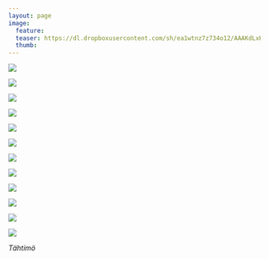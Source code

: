 ```yaml
---
layout: page
image:
  feature:
  teaser: https://dl.dropboxusercontent.com/sh/ea1wtnz7z734o12/AAAKdLxHJi9IRG3FPpNfvFm1a/luontokuvat/kes%C3%A4/4/DS21583-245px.jpg
  thumb:
---
```


[![](https://dl.dropboxusercontent.com/sh/ea1wtnz7z734o12/AABeXKX8g-9mJI1OpuqblG2Sa/luontokuvat/kes%C3%A4/4/DS21651-800px.jpg)](https://dl.dropboxusercontent.com/sh/ea1wtnz7z734o12/AADCcyB8-WtYj2mzwJ7MKENNa/luontokuvat/kes%C3%A4/4/DS21651.jpg)

[![](https://dl.dropboxusercontent.com/sh/ea1wtnz7z734o12/AADkg5e3ufci9-wkIXNb-Hk8a/luontokuvat/kes%C3%A4/4/DS21653-800px.jpg)](https://dl.dropboxusercontent.com/sh/ea1wtnz7z734o12/AAAonPfe7PAF9JgZdvTV3p8ma/luontokuvat/kes%C3%A4/4/DS21653.jpg)

[![](https://dl.dropboxusercontent.com/sh/ea1wtnz7z734o12/AAAlJO7ZWrQ8ZNw130kpmyIqa/luontokuvat/kes%C3%A4/4/DS21660-800px.jpg)](https://dl.dropboxusercontent.com/sh/ea1wtnz7z734o12/AACuS8-nRkAmY9ODjNPD-8_ea/luontokuvat/kes%C3%A4/4/DS21660.jpg)

[![](https://dl.dropboxusercontent.com/sh/ea1wtnz7z734o12/AABO4fJh8ijfZFFblUurcG1wa/luontokuvat/kes%C3%A4/4/DS21683-800px.jpg)](https://dl.dropboxusercontent.com/sh/ea1wtnz7z734o12/AAA0qqllSAfxCeeZ6NeppnZSa/luontokuvat/kes%C3%A4/4/DS21683.jpg)

[![](https://dl.dropboxusercontent.com/sh/ea1wtnz7z734o12/AACpd3liVDfGnONQz8ja7nERa/luontokuvat/kes%C3%A4/4/DS21685-800px.jpg)](https://dl.dropboxusercontent.com/sh/ea1wtnz7z734o12/AABywmrIwS5uUeBr2NdW_1lga/luontokuvat/kes%C3%A4/4/DS21685.jpg)

[![](https://dl.dropboxusercontent.com/sh/ea1wtnz7z734o12/AAA0cvags5D3fyy2G62ITg1va/luontokuvat/kes%C3%A4/4/DS21583-800px.jpg)](https://dl.dropboxusercontent.com/sh/ea1wtnz7z734o12/AAArHqNJ3EqPAjr8yiMAn1ifa/luontokuvat/kes%C3%A4/4/DS21583.jpg)

[![](https://dl.dropboxusercontent.com/sh/ea1wtnz7z734o12/AAAeShsmCiWxU276FIn1XEA4a/luontokuvat/kes%C3%A4/4/DS21592-800px.jpg)](https://dl.dropboxusercontent.com/sh/ea1wtnz7z734o12/AAD-gJyVHthlCNIRI3AHztC_a/luontokuvat/kes%C3%A4/4/DS21592.jpg)

[![](https://dl.dropboxusercontent.com/sh/ea1wtnz7z734o12/AADDNsOYDK97Eb54fVxu-0HVa/luontokuvat/kes%C3%A4/4/DS21587-800px.jpg)](https://dl.dropboxusercontent.com/sh/ea1wtnz7z734o12/AADBbgSlMwk5QxMpJ4i99CKQa/luontokuvat/kes%C3%A4/4/DS21587.jpg)

[![](https://dl.dropboxusercontent.com/sh/ea1wtnz7z734o12/AAD61P4OZT4a1q-cq39RtJufa/luontokuvat/kes%C3%A4/4/DS21600-800px.jpg)](https://dl.dropboxusercontent.com/sh/ea1wtnz7z734o12/AACNYEN1G0zniK-VT6AgbA2ba/luontokuvat/kes%C3%A4/4/DS21600.jpg)

[![](https://dl.dropboxusercontent.com/sh/ea1wtnz7z734o12/AAAEwsPtivKYoxJJMbCPY2HIa/luontokuvat/kes%C3%A4/4/DS21590-800px.jpg)](https://dl.dropboxusercontent.com/sh/ea1wtnz7z734o12/AACYEGkeQ18EM8rcsxCd5WVqa/luontokuvat/kes%C3%A4/4/DS21590.jpg)

[![](https://dl.dropboxusercontent.com/sh/ea1wtnz7z734o12/AAD6CtJe7LLJxDz4CCev01Nna/luontokuvat/kes%C3%A4/4/DS21573-800px.jpg)](https://dl.dropboxusercontent.com/sh/ea1wtnz7z734o12/AACUHaKb4HyvcueeulozWIZga/luontokuvat/kes%C3%A4/4/DS21573.jpg)

[![](https://dl.dropboxusercontent.com/sh/ea1wtnz7z734o12/AAAaJNqznbz2rturoPyXgpZLa/luontokuvat/kes%C3%A4/4/DS21576-800px.jpg)](https://dl.dropboxusercontent.com/sh/ea1wtnz7z734o12/AABqKKyZ5tDjPDqb8tWhYReba/luontokuvat/kes%C3%A4/4/DS21576.jpg)

*Tähtimö*
